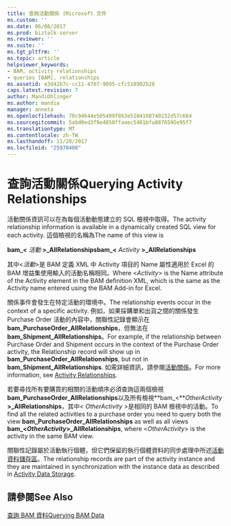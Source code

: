 ```yaml
---
title: 查詢活動關係 |Microsoft 文件
ms.custom: ''
ms.date: 06/08/2017
ms.prod: biztalk-server
ms.reviewer: ''
ms.suite: ''
ms.tgt_pltfrm: ''
ms.topic: article
helpviewer_keywords:
- BAM, activity relationships
- queries [BAM], relationships
ms.assetid: e3d42b7c-cc11-4707-9095-cfc518902b26
caps.latest.revision: 7
author: MandiOhlinger
ms.author: mandia
manager: anneta
ms.openlocfilehash: 70c94644e505409f863e5104168740232d57c664
ms.sourcegitcommit: 5abd0ed3f9e4858ffaaec5481bfa8878595e95f7
ms.translationtype: MT
ms.contentlocale: zh-TW
ms.lasthandoff: 11/28/2017
ms.locfileid: "25970408"
---
```

# <a name="querying-activity-relationships"></a><span data-ttu-id="363f4-102">查詢活動關係</span><span class="sxs-lookup"><span data-stu-id="363f4-102">Querying Activity Relationships</span></span>
<span data-ttu-id="363f4-103">活動關係資訊可以在為每個活動動態建立的 SQL 檢視中取得。</span><span class="sxs-lookup"><span data-stu-id="363f4-103">The activity relationship information is available in a dynamically created SQL view for each activity.</span></span> <span data-ttu-id="363f4-104">這個檢視的名稱為</span><span class="sxs-lookup"><span data-stu-id="363f4-104">The name of this view is</span></span>  
  
 <span data-ttu-id="363f4-105">**bam_\<**  *活動*  **\>_AllRelationships**</span><span class="sxs-lookup"><span data-stu-id="363f4-105">**bam_\<** *Activity* **\>_AllRelationships**</span></span>  
  
 <span data-ttu-id="363f4-106">其中\<*活動*\>是 BAM 定義 XML 中 Activity 項目的 Name 屬性適用於 Excel 的 BAM 增益集使用輸入的活動名稱相同。</span><span class="sxs-lookup"><span data-stu-id="363f4-106">Where \<*Activity*\> is the Name attribute of the Activity element in the BAM definition XML, which is the same as the Activity name entered using the BAM Add-in for Excel.</span></span>  
  
 <span data-ttu-id="363f4-107">關係事件會發生在特定活動的環境中。</span><span class="sxs-lookup"><span data-stu-id="363f4-107">The relationship events occur in the context of a specific activity.</span></span> <span data-ttu-id="363f4-108">例如，如果採購單和出貨之間的關係發生 Purchase Order 活動的內容中，關聯性記錄會顯示在**bam_PurchaseOrder_AllRelationships**，但無法在**bam_Shipment_AllRelationships**。</span><span class="sxs-lookup"><span data-stu-id="363f4-108">For example, if the relationship between Purchase Order and Shipment occurs in the context of the Purchase Order activity, the Relationship record will show up in **bam_PurchaseOrder_AllRelationships**, but not in **bam_Shipment_AllRelationships**.</span></span> <span data-ttu-id="363f4-109">如需詳細資訊，請參閱[活動關係](../core/activity-relationships.md)。</span><span class="sxs-lookup"><span data-stu-id="363f4-109">For more information, see [Activity Relationships](../core/activity-relationships.md).</span></span>  
  
 <span data-ttu-id="363f4-110">若要尋找所有要購買的相關的活動順序必須查詢這兩個檢視**bam_PurchaseOrder_AllRelationships**以及所有檢視**bam_\<***OtherActivity*  **\>_AllRelationships**，其中\< *OtherActivity* \>是相同的 BAM 檢視中的活動。</span><span class="sxs-lookup"><span data-stu-id="363f4-110">To find all the related activities to a purchase order you need to query both the view **bam_PurchaseOrder_AllRelationships** as well as all views **bam_\<***OtherActivity***\>_AllRelationships**, where \<*OtherActivity*\> is the activity in the same BAM view.</span></span>  
  
 <span data-ttu-id="363f4-111">關聯性記錄屬於活動執行個體，但它們保留的執行個體資料的同步處理中所述[活動資料儲存區](../core/activity-data-storage.md)。</span><span class="sxs-lookup"><span data-stu-id="363f4-111">The relationship records are part of the activity instance and they are maintained in synchronization with the instance data as described in [Activity Data Storage](../core/activity-data-storage.md).</span></span>  
  
## <a name="see-also"></a><span data-ttu-id="363f4-112">請參閱</span><span class="sxs-lookup"><span data-stu-id="363f4-112">See Also</span></span>  
 [<span data-ttu-id="363f4-113">查詢 BAM 資料</span><span class="sxs-lookup"><span data-stu-id="363f4-113">Querying BAM Data</span></span>](../core/querying-bam-data.md)
